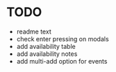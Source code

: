 # TODO

- readme text
- check enter pressing on modals
- add availability table
- add availability notes
- add multi-add option for events
